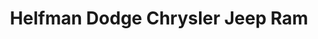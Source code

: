 ---
title: "Helfman Dodge Chrysler Jeep Ram"
url: /houston/helfman-dodge-chrysler-jeep-ram/
shop: car
---